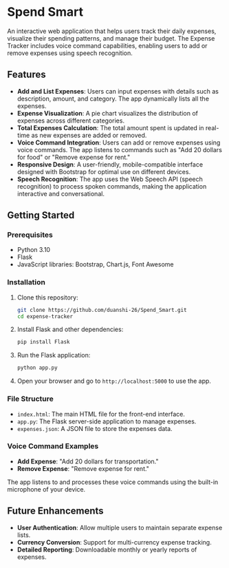 # Spend Smart

An interactive web application that helps users track their daily expenses, visualize their spending patterns, and manage their budget. The Expense Tracker includes voice command capabilities, enabling users to add or remove expenses using speech recognition.

## Features

* **Add and List Expenses**: Users can input expenses with details such as description, amount, and category. The app dynamically lists all the expenses.
* **Expense Visualization**: A pie chart visualizes the distribution of expenses across different categories.
* **Total Expenses Calculation**: The total amount spent is updated in real-time as new expenses are added or removed.
* **Voice Command Integration**: Users can add or remove expenses using voice commands. The app listens to commands such as "Add 20 dollars for food" or "Remove expense for rent."
* **Responsive Design**: A user-friendly, mobile-compatible interface designed with Bootstrap for optimal use on different devices.
* **Speech Recognition**: The app uses the Web Speech API (speech recognition) to process spoken commands, making the application interactive and conversational.

## Getting Started

### Prerequisites

* Python 3.10
* Flask
* JavaScript libraries: Bootstrap, Chart.js, Font Awesome

### Installation

1. Clone this repository:
    ```bash
    git clone https://github.com/duanshi-26/Spend_Smart.git
    cd expense-tracker
    ```

2. Install Flask and other dependencies:
    ```bash
    pip install Flask
    ```

3. Run the Flask application:
    ```bash
    python app.py
    ```

4. Open your browser and go to `http://localhost:5000` to use the app.

### File Structure

* `index.html`: The main HTML file for the front-end interface.
* `app.py`: The Flask server-side application to manage expenses.
* `expenses.json`: A JSON file to store the expenses data.

### Voice Command Examples

* **Add Expense**: "Add 20 dollars for transportation."
* **Remove Expense**: "Remove expense for rent."

The app listens to and processes these voice commands using the built-in microphone of your device.

## Future Enhancements

* **User Authentication**: Allow multiple users to maintain separate expense lists.
* **Currency Conversion**: Support for multi-currency expense tracking.
* **Detailed Reporting**: Downloadable monthly or yearly reports of expenses.

